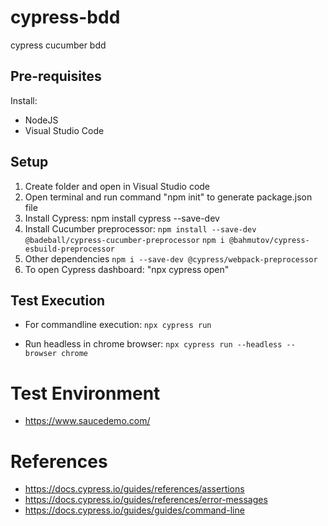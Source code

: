 # cypress-bdd
cypress cucumber bdd

## Pre-requisites
Install:
- NodeJS
- Visual Studio Code
  
## Setup
1. Create folder and open in Visual Studio code
2. Open terminal and run command "npm init" to generate package.json file
3. Install Cypress:
   npm install cypress --save-dev
5. Install Cucumber preprocessor:
   ```npm install --save-dev @badeball/cypress-cucumber-preprocessor```
   ```npm i @bahmutov/cypress-esbuild-preprocessor```                     
7. Other dependencies
   ```npm i --save-dev @cypress/webpack-preprocessor```
8. To open Cypress dashboard: "npx cypress open" 

## Test Execution
- For commandline execution:
  ```npx cypress run``` 

- Run headless in chrome browser: 
  ```npx cypress run --headless --browser chrome```

# Test Environment
- https://www.saucedemo.com/

# References
- https://docs.cypress.io/guides/references/assertions
- https://docs.cypress.io/guides/references/error-messages
- https://docs.cypress.io/guides/guides/command-line
